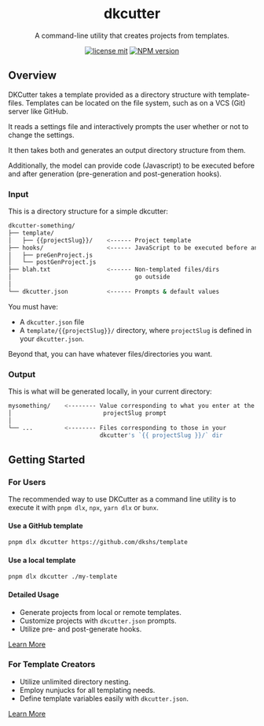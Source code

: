 <div align="center">

# dkcutter

A command-line utility that creates projects from templates.

[![license mit](https://img.shields.io/badge/licence-MIT-7c3aed)](https://github.com/dkshs/dkcutter/blob/main/LICENSE)
[![NPM version][npm-image]][npm-url]

</div>

[npm-url]: https://www.npmjs.com/package/dkcutter
[npm-image]: https://img.shields.io/npm/v/dkcutter?color=7c3aed&logoColor=7c3aed

## Overview

DKCutter takes a template provided as a directory structure with template-files. Templates can be located on the file system, such as on a VCS (Git) server like GitHub.

It reads a settings file and interactively prompts the user whether or not to change the settings.

It then takes both and generates an output directory structure from them.

Additionally, the model can provide code (Javascript) to be executed before and after generation (pre-generation and post-generation hooks).

### Input

This is a directory structure for a simple dkcutter:

```bash
dkcutter-something/
├── template/
│   ├── {{projectSlug}}/    <------ Project template
├── hooks/                  <------ JavaScript to be executed before and after generation
│   ├── preGenProject.js
│   └── postGenProject.js
├── blah.txt                <------ Non-templated files/dirs
│                                   go outside
│
└── dkcutter.json           <------ Prompts & default values
```

You must have:

- A `dkcutter.json` file
- A `template/{{projectSlug}}/` directory, where `projectSlug` is defined in your `dkcutter.json`.

Beyond that, you can have whatever files/directories you want.

### Output

This is what will be generated locally, in your current directory:

```bash
mysomething/    <-------- Value corresponding to what you enter at the
│                          projectSlug prompt
│
└── ...         <-------- Files corresponding to those in your
                          dkcutter's `{{ projectSlug }}/` dir
```

## Getting Started

### For Users

The recommended way to use DKCutter as a command line utility is to execute it with `pnpm dlx`, `npx`, `yarn dlx` or `bunx`.

#### Use a GitHub template

```bash
pnpm dlx dkcutter https://github.com/dkshs/template
```

#### Use a local template

```bash
pnpm dlx dkcutter ./my-template
```

#### Detailed Usage

- Generate projects from local or remote templates.
- Customize projects with `dkcutter.json` prompts.
- Utilize pre- and post-generate hooks.

[Learn More](https://github.com/dkshs/dkcutter/blob/main/docs/usage.md)

### For Template Creators

- Utilize unlimited directory nesting.
- Employ nunjucks for all templating needs.
- Define template variables easily with `dkcutter.json`.

[Learn More](https://github.com/dkshs/dkcutter/blob/main/docs/tutorials/creating-from-scratch.md)
